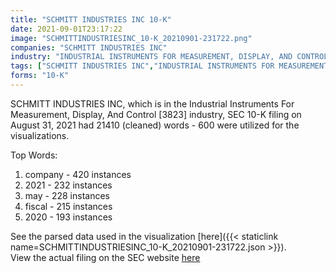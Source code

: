 ```yaml
---
title: "SCHMITT INDUSTRIES INC 10-K"
date: 2021-09-01T23:17:22
image: "SCHMITTINDUSTRIESINC_10-K_20210901-231722.png"
companies: "SCHMITT INDUSTRIES INC"
industry: "INDUSTRIAL INSTRUMENTS FOR MEASUREMENT, DISPLAY, AND CONTROL"
tags: ["SCHMITT INDUSTRIES INC","INDUSTRIAL INSTRUMENTS FOR MEASUREMENT, DISPLAY, AND CONTROL","08-31-2021","10-K"]
forms: "10-K"
---
```

SCHMITT INDUSTRIES INC, which is in the Industrial Instruments For Measurement, Display, And Control [3823] industry, SEC 10-K filing on August 31, 2021 had 21410 (cleaned) words - 600 were utilized for the visualizations.

Top Words:
1. company - 420 instances
2. 2021 - 232 instances
3. may - 228 instances
4. fiscal - 215 instances
5. 2020 - 193 instances


See the parsed data used in the visualization [here]({{< staticlink name=SCHMITTINDUSTRIESINC_10-K_20210901-231722.json >}}).  
View the actual filing on the SEC website [here](https://www.sec.gov/Archives/edgar/data/922612/0001193805-21-001259.txt)
